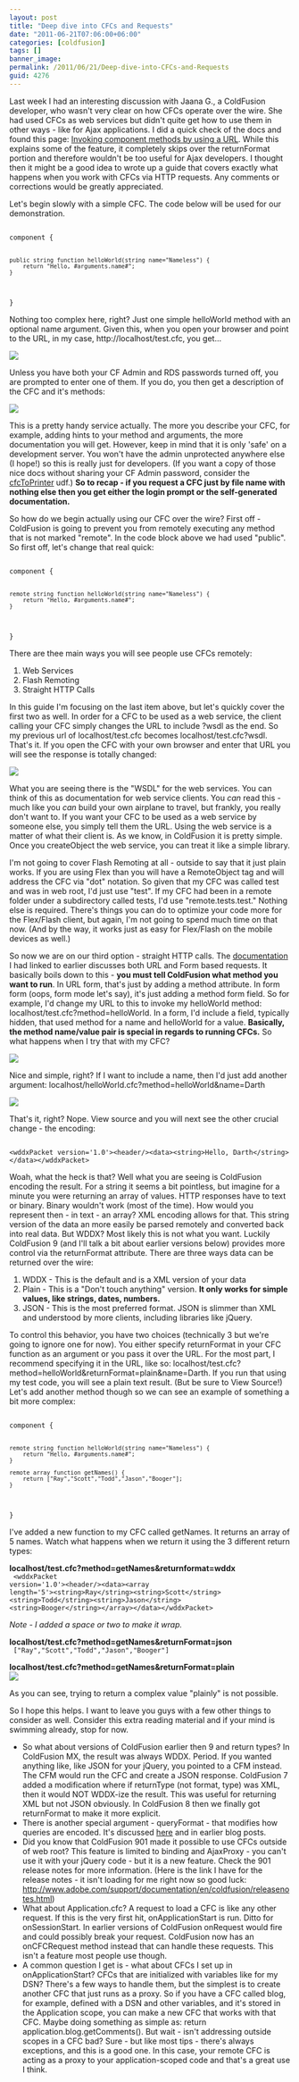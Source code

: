 ```yaml
---
layout: post
title: "Deep dive into CFCs and Requests"
date: "2011-06-21T07:06:00+06:00"
categories: [coldfusion]
tags: []
banner_image: 
permalink: /2011/06/21/Deep-dive-into-CFCs-and-Requests
guid: 4276
---
```


Last week I had an interesting discussion with Jaana G., a ColdFusion developer, who wasn't very clear on how CFCs operate over the wire. She had used CFCs as web services but didn't quite get how to use them in other ways - like for Ajax applications. I did a quick check of the docs and found this page: <a href="http://help.adobe.com/en_US/ColdFusion/9.0/Developing/WSc3ff6d0ea77859461172e0811cbec0ac4a-7fd9.html#WSc3ff6d0ea77859461172e0811cbec22c24-7db0">Invoking component methods by using a URL</a>. While this explains some of the feature, it completely skips over the returnFormat portion and therefore wouldn't be too useful for Ajax developers. I thought then it might be a good idea to wrote up a guide that covers exactly what happens when you work with CFCs via HTTP requests. Any comments or corrections would be greatly appreciated.
<!--more-->
<p/>

Let's begin slowly with a simple CFC. The code below will be used for our demonstration.

<p/>

<code>
component {

	public string function helloWorld(string name="Nameless") {
		return "Hello, #arguments.name#";	
	}

}
</code>

<p/>

Nothing too complex here, right? Just one simple helloWorld method with an optional name argument. Given this, when you open your browser and point to the URL, in my case, http://localhost/test.cfc, you get... 

<p/>

<img src="https://static.raymondcamden.com/images/ScreenClip118.png" />


<p/>

Unless you have both your CF Admin and RDS passwords turned off, you are prompted to enter one of them. If you do, you then get a description of the CFC and it's methods:

<p/>

<img src="https://static.raymondcamden.com/images/cfjedi/ScreenClip119.png" />

<p/>

This is a pretty handy service actually. The more you describe your CFC, for example, adding hints to your method and arguments, the more documentation you will get. However, keep in mind that it is only 'safe' on a development server. You won't have the admin unprotected anywhere else (I hope!) so this is really just for developers. (If you want a copy of those nice docs without sharing your CF Admin password, consider the <a href="http://www.cflib.org/udf/cfcToPrinter">cfcToPrinter</a> udf.) <b>So to recap - if you request a CFC just by file name with nothing else then you get either the login prompt or the self-generated documentation.</b>

<p/>

So how do we begin actually using our CFC over the wire? First off - ColdFusion is going to prevent you from remotely executing any method that is not marked "remote". In the code block above we had used "public". So first off, let's change that real quick:

<p/>

<code>
component {

	remote string function helloWorld(string name="Nameless") {
		return "Hello, #arguments.name#";	
	}

}
</code>

<p/>

There are thee main ways you will see people use CFCs remotely:

<p/>

<ol>
<li>Web Services
<li>Flash Remoting
<li>Straight HTTP Calls
</ol>

<p/>

In this guide I'm focusing on the last item above, but let's quickly cover the first two as well. In order for a CFC to be used as a web service, the client calling your CFC simply changes the URL to include ?wsdl as the end. So my previous url of localhost/test.cfc becomes localhost/test.cfc?wsdl. That's it. If you open the CFC with your own browser and enter that URL you will see the response is totally changed:

<p/>

<img src="https://static.raymondcamden.com/images/cfjedi/ScreenClip120.png" />

<p/>

What you are seeing there is the "WSDL" for the web services. You can think of this as documentation for web service clients. You <i>can</i> read this - much like you <i>can</i> build your own airplane to travel, but frankly, you really don't want to. If you want your CFC to be used as a web service by someone else, you simply tell them the URL. Using the web service is a matter of what their client is. As we know, in ColdFusion it is pretty simple. Once you createObject the web service, you can treat it like a simple library.

<p/>

I'm not going to cover Flash Remoting at all - outside to say that it just plain works. If you are using Flex than you will have a RemoteObject tag and will address the CFC via "dot" notation. So given that my CFC was called test and was in web root, I'd just use "test". If my CFC had been in a remote folder under a subdirectory called tests, I'd use "remote.tests.test." Nothing else is required. There's things you can do to optimize your code more for the Flex/Flash client, but again, I'm not going to spend much time on that now. (And by the way, it works just as easy for Flex/Flash on the mobile devices as well.)

<p/>

So now we are on our third option - straight HTTP calls. The <a href="http://help.adobe.com/en_US/ColdFusion/9.0/Developing/WSc3ff6d0ea77859461172e0811cbec0ac4a-7fd9.html#WSc3ff6d0ea77859461172e0811cbec22c24-7db0">documentation</a> I had linked to earlier discusses both URL and Form based requests. It basically boils down to this - <b>you must tell ColdFusion what method you want to run</b>. In URL form, that's just by adding a method attribute. In form form (oops, form mode let's say), it's just adding a method form field. So for example, I'd change my URL to this to invoke my helloWorld method: localhost/test.cfc?method=helloWorld. In a form, I'd include a field, typically hidden, that used method for a name and helloWorld for a value. <b>Basically, the method name/value pair is special in regards to running CFCs.</b> So what happens when I try that with my CFC?

<p/>

<img src="https://static.raymondcamden.com/images/cfjedi/ScreenClip121.png" />

<p/>

Nice and simple, right? If I want to include a name, then I'd just add another argument: localhost/helloWorld.cfc?method=helloWorld&name=Darth

<p/>

<img src="https://static.raymondcamden.com/images/cfjedi/ScreenClip122.png" />

<p/>

That's it, right? Nope. View source and you will next see the other crucial change - the encoding:

<p/>

<code>
&lt;wddxPacket version='1.0'&gt;&lt;header/&gt;&lt;data&gt;&lt;string&gt;Hello, Darth&lt;/string&gt;&lt;/data&gt;&lt;/wddxPacket&gt;
</code>

<p/>

Woah, what the heck is that? Well what you are seeing is ColdFusion encoding the result. For a string it seems a bit pointless, but imagine for a minute you were returning an array of values. HTTP responses have to text or binary. Binary wouldn't work (most of the time). How would you represent then - in text - an array? XML encoding allows for that. This string version of the data an more easily be parsed remotely and converted back into real data. But WDDX? Most likely this is not what you want. Luckily ColdFusion 9 (and I'll talk a bit about earlier versions below) provides more control via the returnFormat attribute. There are three ways data can be returned over the wire:

<p/>

<ol>
<li>WDDX - This is the default and is a XML version of your data
<li>Plain - This is a "Don't touch anything" version. <b>It only works for simple values, like strings, dates, numbers.</b>
<li>JSON - This is the most preferred format. JSON is slimmer than XML and understood by more clients, including libraries like jQuery.
</ol>

<p/>

To control this behavior, you have two choices (technically 3 but we're going to ignore one for now). You either specify returnFormat in your CFC function as an argument or you pass it over the URL. For the most part, I recommend specifying it in the URL, like so: localhost/test.cfc?method=helloWorld&returnFormat=plain&name=Darth. If you run that using my test code, you will see a plain text result. (But be sure to View Source!) Let's add another method though so we can see an example of something a bit more complex:

<p/>

<code>
component {

	remote string function helloWorld(string name="Nameless") {
		return "Hello, #arguments.name#";	
	}

	remote array function getNames() {
		return ["Ray","Scott","Todd","Jason","Booger"];
	}
	
}
</code>

<p/>

I've added a new function to my CFC called getNames. It returns an array of 5 names. Watch what happens when we return it using the 3 different return types:

<p/>

<b>localhost/test.cfc?method=getNames&returnformat=wddx</b><br/>
<code>
&lt;wddxPacket version='1.0'&gt;&lt;header/&gt;&lt;data&gt;&lt;array length='5'&gt;&lt;string&gt;Ray&lt;/string&gt;&lt;string&gt;Scott&lt;/string&gt; &lt;string&gt;Todd&lt;/string&gt;&lt;string&gt;Jason&lt;/string&gt; &lt;string&gt;Booger&lt;/string&gt;&lt;/array&gt;&lt;/data&gt;&lt;/wddxPacket&gt;
</code>

<p/>

<i>Note - I added a space or two to make it wrap.</i>

<p/>

<b>localhost/test.cfc?method=getNames&returnFormat=json</b><br/>
<code>
["Ray","Scott","Todd","Jason","Booger"]
</code>

</p>


<b>localhost/test.cfc?method=getNames&returnFormat=plain</b><br/>
<img src="https://static.raymondcamden.com/images/cfjedi/ScreenClip123.png" />

<p/>

As you can see, trying to return a complex value "plainly" is not possible. 

<p/>

So I hope this helps. I want to leave you guys with a few other things to consider as well. Consider this extra reading material and if your mind is swimming already, stop for now.

<p/>

<ul>
<li>So what about versions of ColdFusion earlier then 9 and return types? In ColdFusion MX, the result was always WDDX. Period. If you wanted anything like, like JSON for your jQuery, you pointed to a CFM instead. The CFM would run the CFC and create a JSON response. ColdFusion 7 added a modification where if returnType (not format, type) was XML, then it would NOT WDDX-ize the result. This was useful for returning XML but not JSON obviously. In ColdFusion 8 then we finally got returnFormat to make it more explicit.
<li>There is another special argument - queryFormat - that modifies how queries are encoded. It's discussed <a href="http://help.adobe.com/en_US/ColdFusion/9.0/Developing/WSc3ff6d0ea77859461172e0811cbec10e40-7fe3.html">here</a> and in earlier blog posts. 
<li>Did you know that ColdFusion 901 made it possible to use CFCs outside of web root? This feature is limited to binding and AjaxProxy - you can't use it with your jQuery code - but it is a new feature. Check the 901 release notes for more information. (Here is the link I have for the release notes - it isn't loading for me right now so good luck: <a href="http://www.adobe.com/support/documentation/en/coldfusion/releasenotes.html">http://www.adobe.com/support/documentation/en/coldfusion/releasenotes.html</a>)
<li>What about Application.cfc? A request to load a CFC is like any other request. If this is the very first hit, onApplicationStart is run. Ditto for onSessionStart. In earlier versions of ColdFusion onRequest would fire and could possibly break your request. ColdFusion now has an onCFCRequest method instead that can handle these requests. This isn't a feature most people use though.
<li>A common question I get is - what about CFCs I set up in onApplicationStart? CFCs that are initialized with variables like for my DSN? There's a few ways to handle them, but the simplest is to create another CFC that just runs as a proxy. So if you have a CFC called blog, for example, defined with a DSN and other variables, and it's stored in the Application scope, you can make a new CFC that works with that CFC. Maybe doing something as simple as:  return application.blog.getComments(). But wait - isn't addressing outside scopes in a CFC bad? Sure - but like most tips - there's always exceptions, and this is a good one. In this case,  your remote CFC is acting as a proxy to your application-scoped code and that's a great use I think.
</ul>